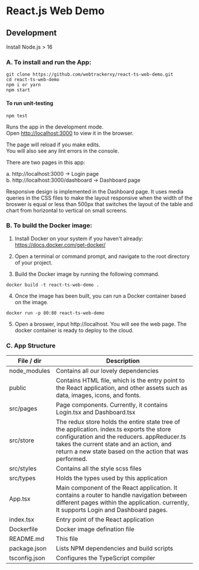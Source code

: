 # React.js Web Demo

## Development

Install Node.js > 16

### A. To install and run the App:

```
git clone https://github.com/webtrackerxy/react-ts-web-demo.git
cd react-ts-web-demo
npm i or yarn
npm start
```

#### To run unit-testing

```
npm test
```

Runs the app in the development mode.\
Open [http://localhost:3000](http://localhost:3000) to view it in the browser.

The page will reload if you make edits.\
You will also see any lint errors in the console.

There are two pages in this app:

a. http://localhost:3000 -> Login page <br>
b. http://localhost:3000/dashboard -> Dashboard page

Responsive design is implemented in the Dashboard page. It uses media queries in the CSS files to make the layout responsive when the width of the broswer is equal or less than 500px that switches the layout of the table and chart from horizontal to vertical on small screens.

### B. To build the Docker image:

1. Install Docker on your system if you haven't already: https://docs.docker.com/get-docker/

2. Open a terminal or command prompt, and navigate to the root directory of your project.

3. Build the Docker image by running the following command.

```
docker build -t react-ts-web-demo .
```

4. Once the image has been built, you can run a Docker container based on the image.

```
docker run -p 80:80 react-ts-web-demo
```

5. Open a broswer, input http://localhost. You will see the web page. The docker container is ready to deploy to the cloud.

### C. App Structure

| File / dir    | Description                                                                                                                                                                                                                                    |
| ------------- | ---------------------------------------------------------------------------------------------------------------------------------------------------------------------------------------------------------------------------------------------- |
| node_modules  | Contains all our lovely dependencies                                                                                                                                                                                                           |
| public        | Contains HTML file, which is the entry point to the React application, and other assets such as data, images, icons, and fonts.                                                                                                                |
| src/pages     | Page components. Currently, it contains Login.tsx and Dashboard.tsx                                                                                                                                                                            |
| src/store     | The redux store holds the entire state tree of the application. index.ts exports the store configuration and the reducers. appReducer.ts takes the current state and an action, and return a new state based on the action that was performed. |
| src/styles    | Contains all the style scss files                                                                                                                                                                                                              |
| src/types     | Holds the types used by this application                                                                                                                                                                                                       |
| App.tsx       | Main component of the React application. It contains a router to handle navigation between different pages within the application. currently, It supports Login and Dashboard pages.                                                           |
| index.tsx     | Entry point of the React application                                                                                                                                                                                                           |
| Dockerfile    | Docker image defination file                                                                                                                                                                                                                   |
| README.md     | This file                                                                                                                                                                                                                                      |
| package.json  | Lists NPM dependencies and build scripts                                                                                                                                                                                                       |
| tsconfig.json | Configures the TypeScript compiler                                                                                                                                                                                                             |
